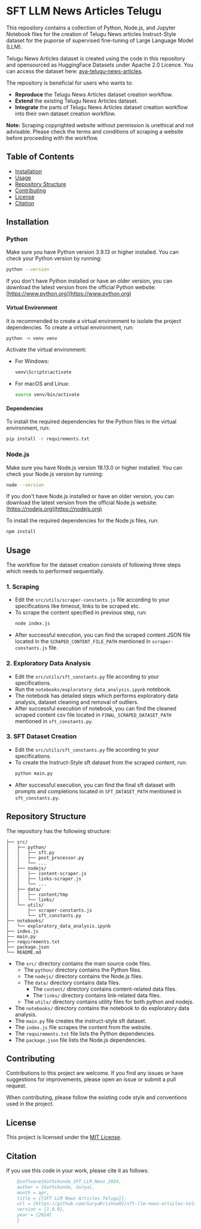 # SFT LLM News Articles Telugu
This repository contains a collection of Python, Node.js, and Jupyter Notebook files for the creation of Telugu News articles Instruct-Style dataset for the puporse of supervised fine-tuning of Large Language Model (LLM). <br>

Telugu News Articles dataset is created using the code in this repository and opensourced as HuggingFace Datasets under Apache 2.0 Licence. You can access the dataset here: [aya-telugu-news-articles](https://huggingface.co/datasets/SuryaKrishna02/aya-telugu-news-articles). <br>

The repository is beneficial for users who wants to:
- **Reproduce** the Telugu News Articles dataset creation workflow.
- **Extend** the existing Telugu News Articles dataset.
- **Integrate** the parts of Telugu News Articles dataset creation workflow into their own dataset creation workflow.

**Note:** Scraping copyrighted website without permission is unethical and not advisable. Please check the terms and conditions of scraping a website before proceeding with the workflow.

## Table of Contents

- [Installation](#installation)
- [Usage](#usage)
- [Repository Structure](#repository-structure)
- [Contributing](#contributing)
- [License](#license)
- [Citation](#citation)

## Installation
### Python

Make sure you have Python version 3.9.13 or higher installed. You can check your Python version by running:

```bash
python --version
```

If you don't have Python installed or have an older version, you can download the latest version from the official Python website: [https://www.python.org](https://www.python.org)

#### Virtual Environment

It is recommended to create a virtual environment to isolate the project dependencies. To create a virtual environment, run:

```bash
python -m venv venv
```

Activate the virtual environment:

- For Windows:
  ```bash
  venv\Scripts\activate
  ```

- For macOS and Linux:
  ```bash
  source venv/bin/activate
  ```

#### Dependencies

To install the required dependencies for the Python files in the virtual environment, run:

```bash
pip install -r requirements.txt
```

### Node.js

Make sure you have Node.js version 18.13.0 or higher installed. You can check your Node.js version by running:

```bash
node --version
```

If you don't have Node.js installed or have an older version, you can download the latest version from the official Node.js website: [https://nodejs.org](https://nodejs.org)

To install the required dependencies for the Node.js files, run:

```bash
npm install
```

## Usage
The workflow for the dataset creation consists of following three steps which needs to performed sequentially.
### 1. Scraping
- Edit the `src/utils/scraper-constants.js` file according to your specifications like timeout, links to be scraped etc.
- To scrape the content specified in previous step, run:
    ```bash
    node index.js
    ```
- After successful execution, you can find the scraped content JSON file located in the `SCRAPED_CONTENT_FILE_PATH` mentioned in `scraper-constants.js` file.
### 2. Exploratory Data Analysis
- Edit the `src/utils/sft_constants.py` file according to your specifications.
- Run the `notebooks/exploratory_data_analysis.ipynb` notebook.
- The notebook has detailed steps which performs exploratory data analysis, dataset cleaning and removal of outliers.
- After successful execution of notebook, you can find the cleaned scraped content csv file located in `FINAL_SCRAPED_DATASET_PATH` mentioned in `sft_constants.py`.

### 3. SFT Dataset Creation
- Edit the `src/utils/sft_constants.py` file according to your specifications.
- To create the Instruct-Style sft dataset from the scraped content, run:
    ```bash
    python main.py
    ```
- After successful execution, you can find the final sft dataset with prompts and completions located in `SFT_DATASET_PATH` mentioned in `sft_constants.py`.

## Repository Structure

The repository has the following structure:

```
├── src/
│   ├── python/
│   │   ├── sft.py
│   │   ├── post_processor.py
│   │   └── ...
│   ├── nodejs/
│   │   ├── content-scraper.js
│   │   ├── links-scraper.js
│   │   └── ...
│   ├── data/
│   │   ├── content/tmp
│   │   └── links/
│   └── utils/
│       ├── scraper-constants.js
│       └── sft_constants.py
├── notebooks/
│   └── exploratory_data_analysis.ipynb
├── index.js
├── main.py
├── requirements.txt
├── package.json
└── README.md
```

- The `src/` directory contains the main source code files.
  - The `python/` directory contains the Python files.
  - The `nodejs/` directory contains the Node.js files.
  - The `data/` directory contains data files.
    - The `content/` directory contains content-related data files.
    - The `links/` directory contains link-related data files.
  - The `utils/` directory contains utility files for both python and nodejs.
- The `notebooks/` directory contains the notebook to do exploratory data analysis.
- The `main.py` file creates the instruct-style sft dataset.
- The `index.js` file scrapes the content from the website.
- The `requirements.txt` file lists the Python dependencies.
- The `package.json` file lists the Node.js dependencies.

## Contributing

Contributions to this project are welcome. If you find any issues or have suggestions for improvements, please open an issue or submit a pull request.

When contributing, please follow the existing code style and conventions used in the project.

## License

This project is licensed under the [MIT License](LICENSE).

## Citation
If you use this code in your work, please cite it as follows:
```bibtex
    @software{Guthikonda_SFT_LLM_News_2024,
    author = {Guthikonda, Surya},
    month = apr,
    title = {{SFT LLM News Articles Telugu}},
    url = {https://github.com/SuryaKrishna02/sft-llm-news-articles-telugu},
    version = {1.0.0},
    year = {2024}
    }
```